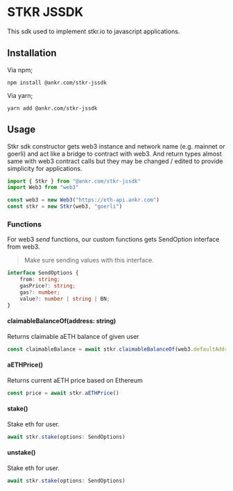 STKR JSSDK
==========

This sdk used to implement stkr.io to javascript applications. 

## Installation

Via npm;

```
npm install @ankr.com/stkr-jssdk
```

Via yarn;

```
yarn add @ankr.com/stkr-jssdk
```

## Usage

Stkr sdk constructor gets web3 instance and network name (e.g. mainnet or goerli) and act like a bridge to 
contract with web3. And return types almost same with web3 contract calls but
they may be changed / edited to provide simplicity for applications.

```js
import { Stkr } from "@ankr.com/stkr-jssdk"
import Web3 from "web3"

const web3 = new Web3("https://eth-api.ankr.com")
const stkr = new Stkr(web3, "goerli")
```

### Functions 

For web3 *send* functions, our custom functions gets SendOption interface from web3.

> Make sure sending values with this interface.

```ts
interface SendOptions {
    from: string;
    gasPrice?: string;
    gas?: number;
    value?: number | string | BN;
}
```

#### claimableBalanceOf(address: string)
Returns claimable aETH balance of given user

```js
const claimableBalance = await stkr.claimableBalanceOf(web3.defaultAddress)
```

#### aETHPrice()
Returns current aETH price based on Ethereum

```js
const price = await stkr.aETHPrice()
```

#### stake()

Stake eth for user.

```ts
await stkr.stake(options: SendOptions)
```

#### unstake()

Stake eth for user.

```ts
await stkr.stake(options: SendOptions)
```

